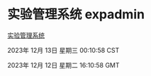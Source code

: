 # 实验管理系统 expadmin
[实验管理系统](http://219.139.196.182:56808/expadmin-782313d2-e1b1-4ea7-932e-3a55e6a1a4d0/)

2023年 12月 13日 星期三 00:10:58 CST

2023年 12月 12日 星期二 16:10:58 GMT
